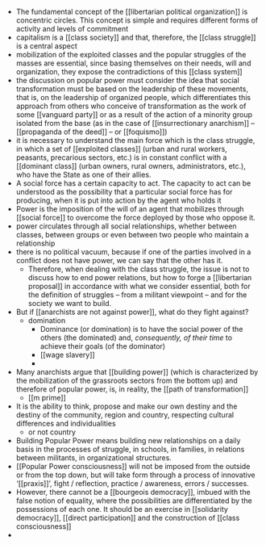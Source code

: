 - The fundamental concept of the [[libertarian political organization]] is concentric circles. This concept is simple and requires different forms of activity and levels of commitment
- capitalism is a [[class society]] and that, therefore, the [[class struggle]] is a central aspect
- mobilization of the exploited classes and the popular struggles of the masses are essential, since basing themselves on their needs, will and organization, they expose the contradictions of this [[class system]]
- the discussion on popular power must consider the idea that social transformation must be based on the leadership of these movements, that is, on the leadership of organized people, which differentiates this approach from others who conceive of transformation as the work of some [[vanguard party]] or as a result of the action of a minority group isolated from the base (as in the case of [[insurrectionary anarchism]] – [[propaganda of the deed]] – or [[foquismo]])
- it is necessary to understand the main force which is the class struggle, in which a set of [[exploited classes]] (urban and rural workers, peasants, precarious sectors, etc.) is in constant conflict with a [[dominant class]] (urban owners, rural owners, administrators, etc.), who have the State as one of their allies.
- A social force has a certain capacity to act. The capacity to act can be understood as the possibility that a particular social force has for producing, when it is put into action by the agent who holds it
- Power is the imposition of the will of an agent that mobilizes through [[social force]] to overcome the force deployed by those who oppose it.
- power circulates through all social relationships, whether between classes, between groups or even between two people who maintain a relationship
- there is no political vacuum, because if one of the parties involved in a conflict does not have power, we can say that the other has it.
	- Therefore, when dealing with the class struggle, the issue is not to discuss how to end power relations, but how to forge a [[libertarian proposal]] in accordance with what we consider essential, both for the definition of struggles – from a militant viewpoint – and for the society we want to build.
- But if [[anarchists are not against power]], what do they fight against?
	- domination
		- Dominance (or domination) is to have the social power of the others (the dominated) and, *consequently, of their time* to achieve their goals (of the dominator)
		- [[wage slavery]]
		-
- Many anarchists argue that [[building power]] (which is characterized by the mobilization of the grassroots sectors from the bottom up) and therefore of popular power, is, in reality, the [[path of transformation]]
	- [[m prime]]
- It is the ability to think, propose and make our own destiny and the destiny of the community, region and country, respecting cultural differences and individualities
	- or not country
- Building Popular Power means building new relationships on a daily basis in the processes of struggle, in schools, in families, in relations between militants, in organizational structures.
- [[Popular Power consciousness]] will not be imposed from the outside or from the top down, but will take form through a process of innovative ‘[[praxis]]’, fight / reflection, practice / awareness, errors / successes.
- However, there cannot be a [[bourgeois democracy]], imbued with the false notion of equality, where the possibilities are differentiated by the possessions of each one. It should be an exercise in [[solidarity democracy]], [[direct participation]] and the construction of [[class consciousness]]
-